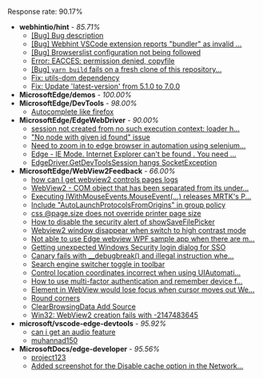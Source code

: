 Response rate: 90.17%

* **webhintio/hint** - _85.71%_
  * [[Bug] Bug description](https://github.com/webhintio/hint/issues/5658)
  * [[Bug] Webhint VSCode extension reports "bundler" as invalid ...](https://github.com/webhintio/hint/issues/5563)
  * [[Bug] Browserslist configuration not being followed](https://github.com/webhintio/hint/issues/5556)
  * [Error: EACCES: permission denied, copyfile](https://github.com/webhintio/hint/issues/5432)
  * [[Bug] `yarn build` fails on a fresh clone of this repository...](https://github.com/webhintio/hint/issues/5657)
  * [Fix: utils-dom dependency](https://github.com/webhintio/hint/pull/5564)
  * [Fix: Update 'latest-version' from 5.1.0 to 7.0.0](https://github.com/webhintio/hint/pull/5471)
* **MicrosoftEdge/demos** - _100.00%_
* **MicrosoftEdge/DevTools** - _98.00%_
  * [Autocomplete like firefox](https://github.com/MicrosoftEdge/DevTools/issues/166)
* **MicrosoftEdge/EdgeWebDriver** - _90.00%_
  * [session not created from no such execution context: loader h...](https://github.com/MicrosoftEdge/EdgeWebDriver/issues/95)
  * ["No node with given id found" issue](https://github.com/MicrosoftEdge/EdgeWebDriver/issues/96)
  * [Need to zoom in to edge browser in automation using selenium...](https://github.com/MicrosoftEdge/EdgeWebDriver/issues/93)
  * [Edge - IE Mode. Internet Explorer can't be found . You need ...](https://github.com/MicrosoftEdge/EdgeWebDriver/issues/88)
  * [EdgeDriver.GetDevToolsSession hangs SocketException](https://github.com/MicrosoftEdge/EdgeWebDriver/issues/65)
* **MicrosoftEdge/WebView2Feedback** - _66.00%_
  * [how can I get webview2 controls pages logs](https://github.com/MicrosoftEdge/WebView2Feedback/issues/3627)
  * [WebView2 - COM object that has been separated from its under...](https://github.com/MicrosoftEdge/WebView2Feedback/issues/3625)
  * [Executing IWithMouseEvents.MouseEvent(...) releases MRTK's P...](https://github.com/MicrosoftEdge/WebView2Feedback/issues/3624)
  * [Include "AutoLaunchProtocolsFromOrigins" in group policy](https://github.com/MicrosoftEdge/WebView2Feedback/issues/3623)
  * [css @page.size does not override printer page size](https://github.com/MicrosoftEdge/WebView2Feedback/issues/3622)
  * [How to disable the security alert of showSaveFilePicker](https://github.com/MicrosoftEdge/WebView2Feedback/issues/3619)
  * [Webview2 window disappear when switch to high contrast mode](https://github.com/MicrosoftEdge/WebView2Feedback/issues/3614)
  * [Not able to use Edge webview WPF sample app when there are m...](https://github.com/MicrosoftEdge/WebView2Feedback/issues/3626)
  * [Getting unexpected Windows Security login dialog for SSO](https://github.com/MicrosoftEdge/WebView2Feedback/issues/3621)
  * [Canary fails with __debugbreak() and illegal instruction whe...](https://github.com/MicrosoftEdge/WebView2Feedback/issues/3613)
  * [Search engine switcher toggle in toolbar](https://github.com/MicrosoftEdge/WebView2Feedback/issues/3609)
  * [Control location coordinates incorrect when using UIAutomati...](https://github.com/MicrosoftEdge/WebView2Feedback/issues/3608)
  * [How to use multi-factor authentication and remember device f...](https://github.com/MicrosoftEdge/WebView2Feedback/issues/3598)
  * [Element in WebView would lose focus when cursor moves out We...](https://github.com/MicrosoftEdge/WebView2Feedback/issues/3593)
  * [Round corners](https://github.com/MicrosoftEdge/WebView2Feedback/issues/3588)
  * [ClearBrowsingData Add Source](https://github.com/MicrosoftEdge/WebView2Feedback/issues/3586)
  * [Win32: WebView2 creation fails with -2147483645](https://github.com/MicrosoftEdge/WebView2Feedback/issues/3580)
* **microsoft/vscode-edge-devtools** - _95.92%_
  * [can i get an audio feature](https://github.com/microsoft/vscode-edge-devtools/issues/1614)
  * [muhannad150](https://github.com/microsoft/vscode-edge-devtools/issues/1615)
* **MicrosoftDocs/edge-developer** - _95.56%_
  * [project123](https://github.com/MicrosoftDocs/edge-developer/issues/2689)
  * [Added screenshot for the Disable cache option in the Network...](https://github.com/MicrosoftDocs/edge-developer/pull/2688)